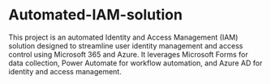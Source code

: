 # Automated-IAM-solution
This project is an automated Identity and Access Management (IAM) solution designed to streamline user identity management and access control using Microsoft 365 and Azure. It leverages Microsoft Forms for data collection, Power Automate for workflow automation, and Azure AD for identity and access management.
